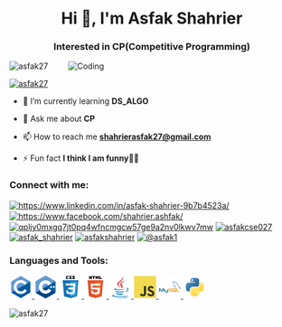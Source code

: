 <h1 align="center">Hi 👋, I'm Asfak Shahrier</h1>
<h3 align="center">Interested in CP(Competitive Programming)</h3>

<img align="right" alt="Coding" width="400" src="https://scontent.fdac24-4.fna.fbcdn.net/v/t1.6435-9/132415997_2825618934353103_864594888089992092_n.jpg?_nc_cat=107&ccb=1-7&_nc_sid=174925&_nc_eui2=AeGfr1ctWcvoKk7WRP65eUQp5j7iAgAzBKXmPuICADMEpWys8gPJE8KPohoLpI7jwibW2PhH39KqjtwdoyCUZpuH&_nc_ohc=aO2UZkw7eh8AX-Urvb2&_nc_oc=AQmVGyj1wMuxbeDjlKOXaEav_TXIOC52o02GN5XJgXvyEYYQBo60HQbZi1r-rs80tGc&_nc_ht=scontent.fdac24-4.fna&oh=00_AfAKPwM7EScHQJoncrZbRBfH0xVFOar3WBSVzxGBIMhGAw&oe=63C822DF">

<p align="left"> <img src="https://komarev.com/ghpvc/?username=asfak27&label=Profile%20views&color=0e75b6&style=flat" alt="asfak27" /> </p>

<p align="left"> <a href="https://github.com/ryo-ma/github-profile-trophy"><img src="https://github-profile-trophy.vercel.app/?username=asfak27" alt="asfak27" /></a> </p>

- 🌱 I’m currently learning **DS_ALGO**

- 💬 Ask me about **CP**

- 📫 How to reach me **shahrierasfak27@gmail.com**

- ⚡ Fun fact **I think I am funny🤣🤣**

<h3 align="left">Connect with me:</h3>
<p align="left">
<a href="https://linkedin.com/in/https://www.linkedin.com/in/asfak-shahrier-9b7b4523a/" target="blank"><img align="center" src="https://raw.githubusercontent.com/rahuldkjain/github-profile-readme-generator/master/src/images/icons/Social/linked-in-alt.svg" alt="https://www.linkedin.com/in/asfak-shahrier-9b7b4523a/" height="30" width="40" /></a>
<a href="https://fb.com/https://www.facebook.com/shahrier.ashfak/" target="blank"><img align="center" src="https://raw.githubusercontent.com/rahuldkjain/github-profile-readme-generator/master/src/images/icons/Social/facebook.svg" alt="https://www.facebook.com/shahrier.ashfak/" height="30" width="40" /></a>
<a href="https://instagram.com/qpljy0mxgq7jt0pq4wfncmgcw57ge9a2nv0lkwv7mw" target="blank"><img align="center" src="https://raw.githubusercontent.com/rahuldkjain/github-profile-readme-generator/master/src/images/icons/Social/instagram.svg" alt="qpljy0mxgq7jt0pq4wfncmgcw57ge9a2nv0lkwv7mw" height="30" width="40" /></a>
<a href="https://www.codechef.com/users/asfakcse027" target="blank"><img align="center" src="https://cdn.jsdelivr.net/npm/simple-icons@3.1.0/icons/codechef.svg" alt="asfakcse027" height="30" width="40" /></a>
<a href="https://codeforces.com/profile/asfak_shahrier" target="blank"><img align="center" src="https://raw.githubusercontent.com/rahuldkjain/github-profile-readme-generator/master/src/images/icons/Social/codeforces.svg" alt="asfak_shahrier" height="30" width="40" /></a>
<a href="https://www.leetcode.com/asfakshahrier" target="blank"><img align="center" src="https://raw.githubusercontent.com/rahuldkjain/github-profile-readme-generator/master/src/images/icons/Social/leet-code.svg" alt="asfakshahrier" height="30" width="40" /></a>
<a href="https://www.hackerearth.com/@asfak1" target="blank"><img align="center" src="https://raw.githubusercontent.com/rahuldkjain/github-profile-readme-generator/master/src/images/icons/Social/hackerearth.svg" alt="@asfak1" height="30" width="40" /></a>
</p>

<h3 align="left">Languages and Tools:</h3>
<p align="left"> <a href="https://www.cprogramming.com/" target="_blank" rel="noreferrer"> <img src="https://raw.githubusercontent.com/devicons/devicon/master/icons/c/c-original.svg" alt="c" width="40" height="40"/> </a> <a href="https://www.w3schools.com/cpp/" target="_blank" rel="noreferrer"> <img src="https://raw.githubusercontent.com/devicons/devicon/master/icons/cplusplus/cplusplus-original.svg" alt="cplusplus" width="40" height="40"/> </a> <a href="https://www.w3schools.com/css/" target="_blank" rel="noreferrer"> <img src="https://raw.githubusercontent.com/devicons/devicon/master/icons/css3/css3-original-wordmark.svg" alt="css3" width="40" height="40"/> </a> <a href="https://www.w3.org/html/" target="_blank" rel="noreferrer"> <img src="https://raw.githubusercontent.com/devicons/devicon/master/icons/html5/html5-original-wordmark.svg" alt="html5" width="40" height="40"/> </a> <a href="https://www.java.com" target="_blank" rel="noreferrer"> <img src="https://raw.githubusercontent.com/devicons/devicon/master/icons/java/java-original.svg" alt="java" width="40" height="40"/> </a> <a href="https://developer.mozilla.org/en-US/docs/Web/JavaScript" target="_blank" rel="noreferrer"> <img src="https://raw.githubusercontent.com/devicons/devicon/master/icons/javascript/javascript-original.svg" alt="javascript" width="40" height="40"/> </a> <a href="https://www.mysql.com/" target="_blank" rel="noreferrer"> <img src="https://raw.githubusercontent.com/devicons/devicon/master/icons/mysql/mysql-original-wordmark.svg" alt="mysql" width="40" height="40"/> </a> <a href="https://www.python.org" target="_blank" rel="noreferrer"> <img src="https://raw.githubusercontent.com/devicons/devicon/master/icons/python/python-original.svg" alt="python" width="40" height="40"/> </a> </p>

<p><img align="center" src="https://github-readme-streak-stats.herokuapp.com/?user=asfak27&" alt="asfak27" /></p>
